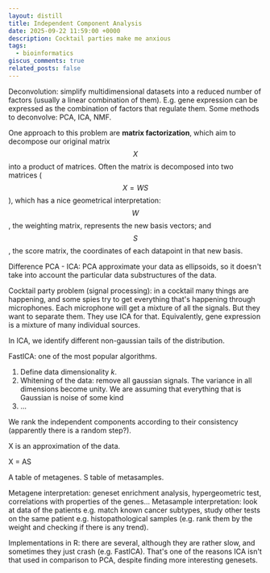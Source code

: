 ```yaml
---
layout: distill
title: Independent Component Analysis
date: 2025-09-22 11:59:00 +0000
description: Cocktail parties make me anxious
tags:
  - bioinformatics
giscus_comments: true
related_posts: false
---
```




Deconvolution: simplify multidimensional datasets into a reduced number of factors (usually a linear combination of them). E.g. gene expression can be expressed as the combination of factors that regulate them. Some methods to deconvolve: PCA, ICA, NMF.

One approach to this problem are **matrix factorization**, which aim to decompose our original matrix $$X$$ into a product of matrices. Often the matrix is decomposed into two matrices ($$X = W S$$), which has a nice geometrical interpretation: $$W$$, the weighting matrix, represents the new basis vectors; and $$S$$, the score matrix, the coordinates of each datapoint in that new basis.

Difference PCA - ICA: PCA approximate your data as ellipsoids, so it doesn't take into account the particular data substructures of the data.

Cocktail party problem (signal processing): in a cocktail many things are happening, and some spies try to get everything that's happening through microphones. Each microphone will get a mixture of all the signals. But they want to separate them. They use ICA for that. Equivalently, gene expression is a mixture of many individual sources.

In ICA, we identify different non-gaussian tails of the distribution.

FastICA: one of the most popular algorithms.

1. Define data dimensionality *k*.
2. Whitening of the data: remove all gaussian signals. The variance in all dimensions become unity. We are assuming that everything that is Gaussian is noise of some kind
3. ...

We rank the independent components according to their consistency (apparently there is a random step?).

X is an approximation of the data.

X = AS

A table of metagenes.
S table of metasamples.

Metagene interpretation: geneset enrichment analysis, hypergeometric test, correlations with properties of the genes...
Metasample interpretation: look at data of the patients e.g. match known cancer subtypes, study other tests on the same patient e.g. histopathological samples (e.g. rank them by the weight and checking if there is any trend).

Implementations in R: there are several, although they are rather slow, and sometimes they just crash (e.g. FastICA). That's one of the reasons ICA isn't that used in comparison to PCA, despite finding more interesting genesets.
